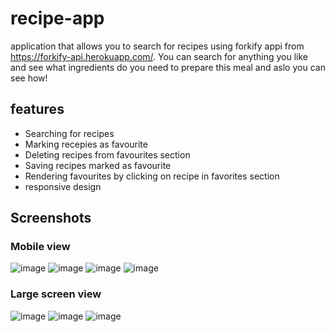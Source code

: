 # recipe-app 

application that allows you to search for recipes using forkify appi from https://forkify-api.herokuapp.com/.
You can search for anything you like and see what ingredients do you need to prepare this meal and aslo you can see how!

## features

- Searching for recipes
- Marking recepies as favourite
- Deleting recipes from favourites section
- Saving recipes marked as favourite
- Rendering favourites by clicking on recipe in favorites section
- responsive design

## Screenshots

### Mobile view

![image](https://user-images.githubusercontent.com/114868887/221372742-eee4e8ca-2066-41b6-93c4-adae275bebd5.png)
![image](https://user-images.githubusercontent.com/114868887/221372752-431f0244-0e5f-485c-9740-ed0873641f8c.png)
![image](https://user-images.githubusercontent.com/114868887/221372765-6c989b96-a678-489e-9ef2-0e0536176ef9.png)
![image](https://user-images.githubusercontent.com/114868887/221372924-37cc745f-33d1-4f47-a222-c10fd20bcf03.png)

### Large screen view

![image](https://user-images.githubusercontent.com/114868887/221372972-d8685a3f-0193-44ae-89b5-554917e66a45.png)
![image](https://user-images.githubusercontent.com/114868887/221372985-c289c5a1-6f39-43a7-805f-bc34cd0a58fd.png)
![image](https://user-images.githubusercontent.com/114868887/221372988-2df4c1eb-00fd-4924-967f-1828edbf8c1d.png)



